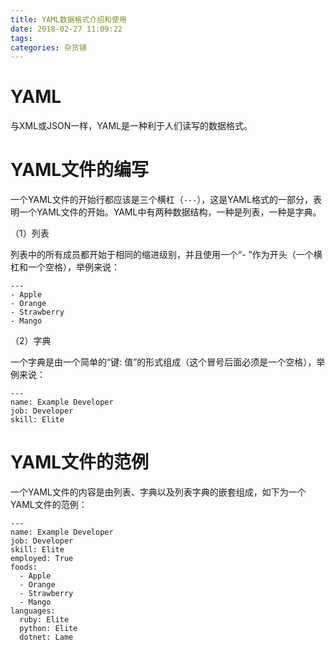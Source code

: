 ```yaml
---
title: YAML数据格式介绍和使用
date: 2018-02-27 11:09:22
tags:
categories: 杂货铺
---
```


# YAML

与XML或JSON一样，YAML是一种利于人们读写的数据格式。

# YAML文件的编写

一个YAML文件的开始行都应该是三个横杠（`---`），这是YAML格式的一部分，表明一个YAML文件的开始。YAML中有两种数据结构，一种是列表，一种是字典。

（1）列表

列表中的所有成员都开始于相同的缩进级别，并且使用一个“- ”作为开头（一个横杠和一个空格），举例来说：

	---
	- Apple
	- Orange
	- Strawberry
	- Mango

（2）字典

一个字典是由一个简单的“键: 值”的形式组成（这个冒号后面必须是一个空格），举例来说：

	---
	name: Example Developer
	job: Developer
	skill: Elite

# YAML文件的范例

一个YAML文件的内容是由列表、字典以及列表字典的嵌套组成，如下为一个YAML文件的范例：

	---
	name: Example Developer
	job: Developer
	skill: Elite
	employed: True
	foods:
	  - Apple
	  - Orange
	  - Strawberry
	  - Mango
	languages:
	  ruby: Elite
	  python: Elite
	  dotnet: Lame
